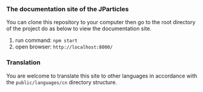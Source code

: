 ### The documentation site of the JParticles

You can clone this repository to your computer then go to the root directory of the project do as below to view the documentation site.

1. run command: `npm start`
1. open browser: `http://localhost:8000/`

### Translation

You are welcome to translate this site to other languages in accordance with the `public/languages/cn` directory structure.

